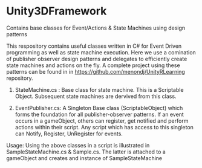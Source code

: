 # Unity3DFramework
Contains base classes for Event/Actions &amp; State Machines using design patterns 

This respository contains useful classes written in C# for Event Driven programming as well as state machine execution. Here we use a comination of publisher observer design patterns and delegates to efficiently create state machines and actions on the fly.
A complete project using these patterns can be found in  in https://github.com/menondj/UnityRLearning repository. 



1. StateMachine.cs : Base class for state machine. This is a Scriptable Object. Subsequent state machines are dervived from this class. 

2. EventPublisher.cs: A Singleton Base class (ScriptableObject) which forms the foundation for all publisher-observer patterns. If an event occurs in a gameObject, others can register, get notified and perform actions within their script. Any script which has access to this singleton can Notify, Register, UnRegister for events.

Usage:
Using the above classes in a script is illustrated in SampleStateMachine.cs & Sample.cs. The latter is attached to a gameObject and creates and instance of SampleStateMachine

